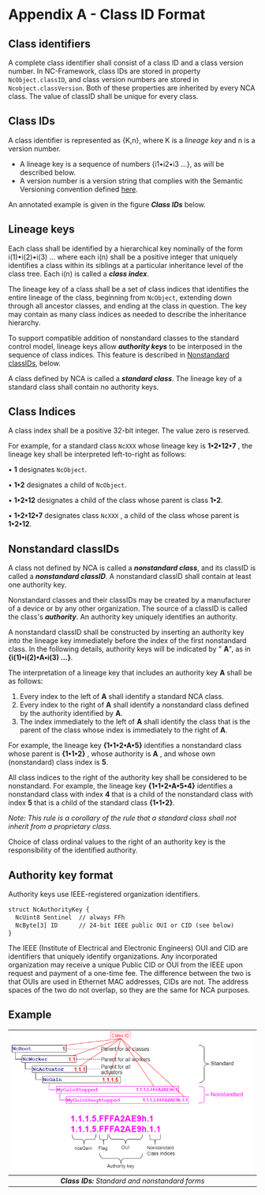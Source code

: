<style>
  h3 {font-weight:bold}
</style>

# Appendix A - Class ID Format

## Class identifiers

A complete class identifier shall consist of a class ID and a class version number.  In NC-Framework, class IDs are stored in property `NcObject.classID`, and class version numbers are stored in `Ncobject.classVersion`.  Both of these properties are inherited by every NCA class.  The value of classID shall be unique for every class.

## Class IDs

A class identifier is represented as {K,n}, where K is a _lineage key_ and n is a version number. 

- A lineage key is a sequence of numbers {i1•i2•i3 ...}, as will be described below.
- A version number is a version string that complies with the Semantic Versioning convention defined [here](https://semver.org/). 

An annotated example is given in the figure ***Class IDs*** below.

## Lineage keys

Each class shall be identified by a hierarchical key nominally of the form i(1)•i(2)•i(3) ... where each i(n) shall be a positive integer that uniquely identifies a class within its siblings at a particular inheritance level of the class tree. Each i(n) is called a _**class index**_.

The lineage key of a class shall be a set of class indices that identifies the entire lineage of the class, beginning from `NcObject`,  extending down through all ancestor classes, and ending at the class in question. The key may contain as many class indices as needed to describe the inheritance hierarchy.

To support compatible addition of nonstandard classes to the standard control model, lineage keys allow   _**authority keys**_ to be interposed in the sequence of class indices.  This feature is described in [Nonstandard classIDs](#nonstandard-classids), below.

A class defined by NCA is called a _**standard class**_. The lineage key of a standard class shall contain no authority keys.

## Class Indices

A class index shall be a positive 32-bit integer.  The value zero is reserved.  

For example, for a standard class `NcXXX` whose lineage key is **1•2•12•7** , the lineage key shall be interpreted left-to-right as follows:

• **1** designates `NcObject`.

• **1•2** designates a child of `NcObject`.

• **1•2•12** designates a child of the class whose parent is class **1•2**.

• **1•2•12•7** designates class `NcXXX` , a child of the class whose parent is **1•2•12**.

## Nonstandard classIDs

A class not defined by NCA is called a _**nonstandard class**_, and its classID is called a _**nonstandard classID**_. A nonstandard classID shall contain at least one authority key.

Nonstandard classes and their classIDs may be created by a manufacturer of a device or by any other organization. The source of a classID is called the class's _**authority**_. An authority key uniquely identifies an authority.

A nonstandard classID shall be constructed by inserting an authority key into the lineage key immediately before the index of the first nonstandard class. In the following details, authority keys will be indicated by " **A**", as in **{i(1)•i(2)•A•i(3) ...}**.

The interpretation of a lineage key that includes an authority key **A** shall be as follows:

1. Every index to the left of **A** shall identify a standard NCA class.
2. Every index to the right of **A** shall identify a nonstandard class defined by the authority identified by **A**.
3. The index immediately to the left of **A** shall identify the class that is the parent of the class whose index is immediately to the right of **A**.

For example, the lineage key **{1•1•2•A•5}** identifies a nonstandard class whose parent is **{1•1•2}** , whose authority is **A** , and whose own (nonstandard) class index is **5**.

All class indices to the right of the authority key shall be considered to be nonstandard. For example, the lineage key **{1•1•2•A•5•4}** identifies a nonstandard class with index **4** that is a child of the nonstandard class with index **5** that is a child of the standard class **{1•1•2}**.

_Note: This rule is a corollary of the rule that a standard class shall not inherit from a proprietary class._

Choice of class ordinal values to the right of an authority key is the responsibility of the identified authority.

## Authority key format

Authority keys use IEEE-registered organization identifiers.

```
struct NcAuthorityKey {
  NcUint8 Sentinel  // always FFh
  NcByte[3] ID      // 24-bit IEEE public OUI or CID (see below)
}
```
The IEEE (Institute of Electrical and Electronic Engineers) OUI and CID are identifiers that uniquely identify organizations. Any incorporated organization may receive a unique Public CID or OUI from the IEEE upon request and payment of a one-time fee. The difference between the two is that OUIs are used in Ethernet MAC addresses, CIDs are not. The address spaces of the two do not overlap, so they are the same for NCA purposes.

## Example

| ![Standard and nonstandard class IDs for an ncaGain subtree](images/classID.png) |
|:--:|
| ***Class IDs:**  Standard and nonstandard forms* |
